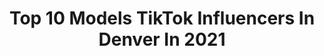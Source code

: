 ---
title: Top 10 Models TikTok Influencers In Denver In 2021
description: >-
  Find top models TikTok influencers in Denver in 2021. Most popular hashtags: #fyp #foryou #foryoupage #duet.
platform: TikTok
hits: 4
text_top: Discover the most popular TikTok influencers on inBeat.
text_bottom: inBeat has 4 TikTok influencers like this in Denver, United States for you to pitch.
profiles:
  - username: "theethanskaff"
    fullname: >-
      ethanskaff
    bio: >-
      DENVER🤍CO Check out my Spotify
    location: "United States"
    followers: 253600
    engagement: 1899
    commentsToLikes: 0.019835
    id: ck8j6d61h98g60j78a8a3bbwz
    verified: false
    hashtags: "#foryou, #foryoupage, #hair, #goals"
  - username: "_ralfy"
    fullname: >-
      RALfY
    bio: >-
      Hey. I’m Ralfy. Wanna date? CA 25 • Model • Singer • Cuse grad
    location: "United States"
    followers: 15600
    engagement: 1407
    commentsToLikes: 0.042531
    id: ck9dwh09hoy7g0j78xyiygn8p
    verified: false
    hashtags: "#xyzbca, #foryoupage, #denim4all, #fyp"
  - username: "milehighcaptures"
    fullname: >-
      Tina Soare
    bio: >-
      Colorado/anywhere photographer IG: @milehighcaptures www.milehighcaptures.com
    location: "United States"
    followers: 47700
    engagement: 710
    commentsToLikes: 0.020803
    id: ckcd3es5c0to50j2320lfjw2h
    verified: false
    hashtags: "#bts, #wedding, #denverphotographer, #colorado"
  - username: "mama_ark"
    fullname: >-
      Alea Hardesty
    bio: >-
      
    location: "United States"
    followers: 62500
    engagement: 1013
    commentsToLikes: 0.008248
    id: ckbl50fja2inj0j23qjidf8wj
    verified: false
    hashtags: "#baby, #featureme, #fyp, #featurethis"
  - username: "mod3ls"
    fullname: >-
      models
    bio: >-
      models videos & music belong to respected copyright owners
    location: "United States"
    followers: 103200
    engagement: 2067
    commentsToLikes: 0.009789
    id: ckcuwqrt2lsj60j23jlnxbvb0
    verified: false
    hashtags: "#fashion, #foryou, #bellahadid, #runway"
  - username: "angelbhagat"
    fullname: >-
      angelbhagat
    bio: >-
      Model
    location: "United States"
    followers: 88800
    engagement: 689
    commentsToLikes: 0.016096
    id: ckc8znaabopaf0j23vk9o3mcw
    verified: false
    hashtags: "#foryoupage, #tiktokindia, #teamromeo09, #foryou"
  - username: "carltone"
    fullname: >-
      CarlTone
    bio: >-
      No🔞and under Actor/Model In my dreams 🔥Tonevids🔥 S. Carolina
    location: "United States"
    followers: 29600
    engagement: 2463
    commentsToLikes: 0.177369
    id: ckan0ehehq5iu0i78p1wp9jlc
    verified: false
    hashtags: "#tonevids, #comedy, #vampires, #actingwars"
  - username: "mj.media"
    fullname: >-
      MJ
    bio: >-
      LLHH💚🕊 Female Car Enthusiast Model Car Builder 1954 Chevrolet 210 "Lightning"
    location: "United States"
    followers: 41200
    engagement: 2373
    commentsToLikes: 0.085131
    id: ckb94zxgumpfc0j238sb6oy5n
    verified: false
    hashtags: "#carfanatic, #halloween, #cars, #showupshowoff"
  - username: "sheltercatmell"
    fullname: >-
      Michelle Pierce
    bio: >-
      18+ Full time parent, artist, musician and model; just sharing what I love.
    location: "United States"
    followers: 62600
    engagement: 2335
    commentsToLikes: 0.142351
    id: ckavo28jhyo4z0j23p7jrv1g7
    verified: false
    hashtags: "#dark, #harmony, #singer, #duetit"
  - username: "carrotlmao"
    fullname: >-
      carrot
    bio: >-
      new jersey elite model management Follow my insta!
    location: "United States"
    followers: 2900000
    engagement: 2245
    commentsToLikes: 0.015791
    id: ck83zut9439zq0j78ypxk4v59
    verified: true
    hashtags: "#euskara, #foryou, #fyp, #foryoupage"
---